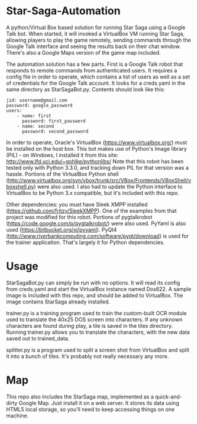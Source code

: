 Star-Saga-Automation
====================

A python/Virtual Box based solution for running Star Saga using a Google Talk bot.  When started, it will invoked
a VirtualBox VM running Star Saga, allowing players to play the game remotely, sending commands through the
Google Talk interface and seeing the results back on their chat window.  There's also a Google Maps version of
the game map included.

The automation solution has a few parts.  First is a Google Talk robot that responds to remote commands from
authenticated users.  It requires a config file in order to operate, which contains a list of users as well as
a set of credentials for the Google Talk account.  It looks for a creds.yaml in the same directory as
StarSagaBot.py.  Contents should look like this:

    jid: username@gmail.com  
    password: google_password  
    users:  
        - name: first  
          password: first_password  
        - name: second  
          password: second_password  

In order to operate, Oracle's VirtualBox (https://www.virtualbox.org/) must be installed on the host box.  This
bot makes use of Python's Image library (PIL) - on Windows, I installed it from this site:
http://www.lfd.uci.edu/~gohlke/pythonlibs/  Note that this robot has been tested only with Python 3.3.0, and 
tracking down PIL for that version was a hassle.  Portions of the VirtualBox Python shell
(http://www.virtualbox.org/svn/vbox/trunk/src/VBox/Frontends/VBoxShell/vboxshell.py) were also used.  I also
had to update the Python interface to VirtualBox to be Python 3.x compatible, but it's included with this repo.

Other dependencies:  you must have Sleek XMPP installed (https://github.com/fritzy/SleekXMPP).  One of the examples
from that project was modified for this robot.  Portions of pygtalkrobot (https://code.google.com/p/pygtalkrobot/)
were also used.  PyYaml is also used (https://bitbucket.org/xi/pyyaml).  PyQt4
(http://www.riverbankcomputing.com/software/pyqt/download) is used for the trainer application.  That's largely
it for Python dependencies.

Usage
====================
StarSagaBot.py can simply be run with no options.  It will read its config from creds.yaml and start the VirtualBox
instance named Dos622.  A sample image is included with this repo, and should be added to VirtualBox.  The image
contains StarSaga already installed.

trainer.py is a training program used to train the custom-built OCR module used to translate the 40x25 DOS screen
into characters.  If any unknown characters are found during play, a tile is saved in the tiles directory.  
Running trainer.py allows you to translate the characters, with the new data saved out to trained_data.

splitter.py is a program used to split a screen shot from VirtualBox and split it into a bunch of tiles.  It's
probably not really necessary any more.

Map
====================
This repo also includes the StarSaga map, implemented as a quick-and-dirty Google Map.  Just install it on a web
server.  It stores its data using HTML5 local storage, so you'll need to keep accessing things on one machine.
